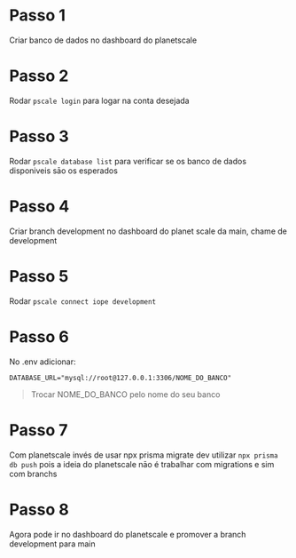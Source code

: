 # Passo 1

Criar banco de dados no dashboard do planetscale

# Passo 2

Rodar `pscale login` para logar na conta desejada

# Passo 3 

Rodar `pscale database list` para verificar se os banco de dados disponiveis sāo os esperados

# Passo 4

Criar branch development no dashboard do planet scale da main, chame de development

# Passo 5

Rodar `pscale connect iope development`

# Passo 6

No .env adicionar: 

`DATABASE_URL="mysql://root@127.0.0.1:3306/NOME_DO_BANCO"`

> Trocar NOME_DO_BANCO pelo nome do seu banco

# Passo 7

Com planetscale invés de usar npx prisma migrate dev utilizar `npx prisma db push` pois a ideia do planetscale nāo é trabalhar com migrations e sim com branchs

# Passo 8

Agora pode ir no dashboard do planetscale e promover a branch development para main
